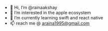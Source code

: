 - 👋 Hi, I’m @rainaakshay
- 👀 I’m interested in the apple ecosystem
- 🌱 I’m currently learning swift and react native
- 📫 reach me @ araina1995@gmail.com

<!---
rainaakshay/rainaakshay is a ✨ special ✨ repository because its `README.md` (this file) appears on your GitHub profile.
You can click the Preview link to take a look at your changes.
--->
